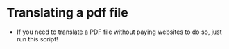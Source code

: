 # Translating a pdf file
+ If you need to translate a PDF file without paying websites to do so, just run this script! 
